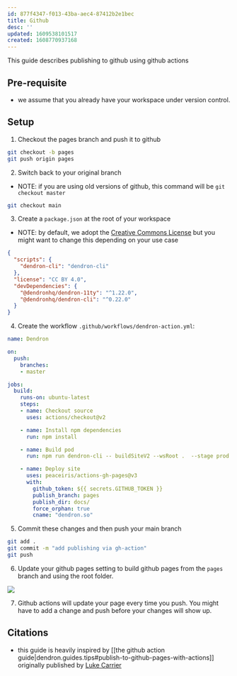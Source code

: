 ```yaml
---
id: 877f4347-f013-43ba-aec4-87412b2e1bec
title: Github
desc: ''
updated: 1609538101517
created: 1608770937168
---
```

This guide describes publishing to github using github actions

## Pre-requisite

- we assume that you already have your workspace under version control. 

## Setup

1. Checkout the pages branch and push it to github

```bash
git checkout -b pages
git push origin pages
```

2. Switch back to your original branch

- NOTE: if you are using old versions of github, this command will be `git checkout master`

```bash
git checkout main
```

3. Create a `package.json` at the root of your workspace

- NOTE: by default, we adopt the [Creative Commons License](https://creativecommons.org/licenses/by/4.0/legalcode) but you might want to change this depending on your use case

```json
{
  "scripts": {
    "dendron-cli": "dendron-cli"
  },
  "license": "CC BY 4.0",
  "devDependencies": {
    "@dendronhq/dendron-11ty": "^1.22.0",
    "@dendronhq/dendron-cli": "^0.22.0"
  }
}
```

4. Create the workflow `.github/workflows/dendron-action.yml`:

```yml
name: Dendron

on:
  push:
    branches:
    - master

jobs:
  build:
    runs-on: ubuntu-latest
    steps:
    - name: Checkout source
      uses: actions/checkout@v2

    - name: Install npm dependencies
      run: npm install

    - name: Build pod
      run: npm run dendron-cli -- buildSiteV2 --wsRoot .  --stage prod

    - name: Deploy site
      uses: peaceiris/actions-gh-pages@v3
      with:
        github_token: ${{ secrets.GITHUB_TOKEN }}
        publish_branch: pages
        publish_dir: docs/
        force_orphan: true
        cname: "dendron.so"

```

5. Commit these changes and then push your main branch

```bash
git add .
git commit -m "add publishing via gh-action"
git push 
```

6. Update your github pages setting to build github pages from the `pages` branch and using the root folder. 

![](https://foundation-prod-assetspublic53c57cce-8cpvgjldwysl.s3-us-west-2.amazonaws.com/assets/images/publishv2.pages.jpg)

7. Github actions will update your page every time you push. You might have to add a change and push before your changes will show up. 

<!-- 
1. Run > Dendron: Doctor
2. Select `Add Publishing Requirements`

This will initialize the following files into your dendron workspace

```
# package.json
# .github
## workflows
### dendron-action.yml
```

3. By default, when you are ready for publishing, Dendron will 
-->

## Citations

- this guide is heavily inspired by [[the github action guide|dendron.guides.tips#publish-to-github-pages-with-actions]] originally published by [Luke Carrier](https://github.com/LukeCarrier)

